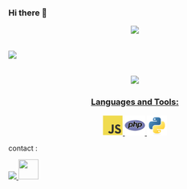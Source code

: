 ### Hi there 👋

<p align="center">
  <a href ="https://feds.lol/r6">
    <img src="https://lanyard.cnrad.dev/api/543370403863855114"/>
</a><br><br>
  <p align="left">
   <a href ="https://discord.com/channels/@me/1014267997038330061">
  <img src="https://cdn.discordapp.com/attachments/1086725539177447487/1086966776757223444/image.png"/>
    </a><br><br>
    <p align="center">
  <a href="https://github.com/p3do">
<img src="https://github-readme-stats.vercel.app/api?username=p3do&show_icons=true&theme=dark">
    <p align=right
</a>
</p>
</p>

<h3 align="center">Languages and Tools:</h3>
<p align="center"> <a href="https://developer.mozilla.org/en-US/docs/Web/JavaScript" target="_blank" rel="noreferrer"> <img src="https://raw.githubusercontent.com/devicons/devicon/master/icons/javascript/javascript-original.svg" alt="javascript" width="40" height="40"/> </a> <a href="https://www.php.net" target="_blank" rel="noreferrer"> <img src="https://raw.githubusercontent.com/devicons/devicon/master/icons/php/php-original.svg" alt="php" width="40" height="40"/> </a> <a href="https://www.python.org" target="_blank" rel="noreferrer"> <img src="https://raw.githubusercontent.com/devicons/devicon/master/icons/python/python-original.svg" alt="python" width="40" height="40"/> </a> </p>

contact :
<p align="left">
   <a href ="https://t.me/egirldestroyer">
  <img src="https://cdn.discordapp.com/attachments/1086704436069544099/1086731482426527794/Telegram_logo.svg.png" "width="40" height="40"/> 
  </a> <a href ="https://discord.com/channels/@me/1011950813163302914"/>
       <img src="https://cdn.discordapp.com/attachments/1086704436069544099/1086731792259747970/Discord_Logo_sans_texte.svg.png" width="40" height="40">
